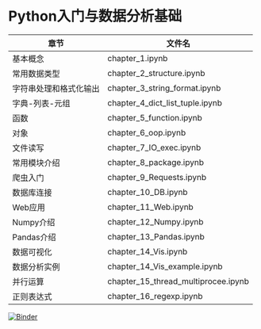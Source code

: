 
# Python入门与数据分析基础

|章节|文件名|
|-|-|
|基本概念|chapter_1.ipynb|
|常用数据类型|chapter_2_structure.ipynb|
|字符串处理和格式化输出|chapter_3_string_format.ipynb|
|字典-列表-元组|chapter_4_dict_list_tuple.ipynb|
|函数|chapter_5_function.ipynb|
|对象|chapter_6_oop.ipynb|
|文件读写|chapter_7_IO_exec.ipynb|
|常用模块介绍|chapter_8_package.ipynb|
|爬虫入门|chapter_9_Requests.ipynb|
|数据库连接|chapter_10_DB.ipynb|
|Web应用|chapter_11_Web.ipynb|
|Numpy介绍|chapter_12_Numpy.ipynb|
|Pandas介绍|chapter_13_Pandas.ipynb|
|数据可视化|chapter_14_Vis.ipynb|
|数据分析实例|chapter_14_Vis_example.ipynb|
|并行运算|chapter_15_thread_multiprocee.ipynb|
|正则表达式|chapter_16_regexp.ipynb|


[![Binder](https://mybinder.org/badge_logo.svg)](https://mybinder.org/v2/gh/liangxuCHEN/A2Z_python.git/master)


